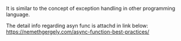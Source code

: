 It is similar to the concept of exception handling in other programming language.

The detail info regarding asyn func is attachd in link below:
https://nemethgergely.com/async-function-best-practices/